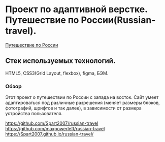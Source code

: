 # Проект по адаптивной верстке. Путешествие по России(Russian-travel).
[Путешествие по России](https://Spart2007.github.io/russian-travel/)
## Стек используемых технологий.
HTML5, CSS3(Grid Layout, flexbox), figma, БЭМ.
### Обзор
Этот проект о путешествии по России с запада на восток.
Сайт умеет адаптироваться под различные разрешения (меняет размеры блоков, фотографий, шрифтов и так далее), в зависимости от размера устройства пользователя.

https://github.com/Spart2007/russian-travel
https://github.com/maxpowerleft/russian-travel
https://Spart2007.github.io/russian-travel/